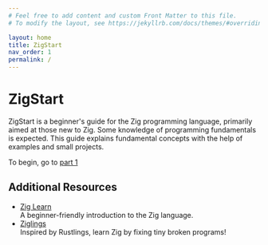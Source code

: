 ```yaml
---
# Feel free to add content and custom Front Matter to this file.
# To modify the layout, see https://jekyllrb.com/docs/themes/#overriding-theme-defaults

layout: home
title: ZigStart
nav_order: 1
permalink: /
---
```


# ZigStart

ZigStart is a beginner's guide for the Zig programming language, primarily aimed at those new to Zig. Some knowledge of programming fundamentals is expected. This guide explains fundamental concepts with the help of examples and small projects.

To begin, go to [part 1](part1)

## Additional Resources

- [Zig Learn](https://ziglearn.org/)\
  A beginner-friendly introduction to the Zig language.
- [Ziglings](https://github.com/ratfactor/ziglings/)\
  Inspired by Rustlings, learn Zig by fixing tiny broken programs!
